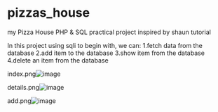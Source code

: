 # pizzas_house

my Pizza House PHP & SQL practical project inspired by shaun tutorial

In this project using sqli to begin with,
we can:
1.fetch data from the database
2.add item to the database
3.show item from the database
4.delete an item from the database

index.png![image](https://user-images.githubusercontent.com/63061812/117546979-6d60a800-b02d-11eb-811a-fac01ac43b70.png)

details.png![image](https://user-images.githubusercontent.com/63061812/117546986-718cc580-b02d-11eb-98ca-b49272f3c99d.png)

add.png![image](https://user-images.githubusercontent.com/63061812/117546988-7487b600-b02d-11eb-91ec-eff25365285a.png)

